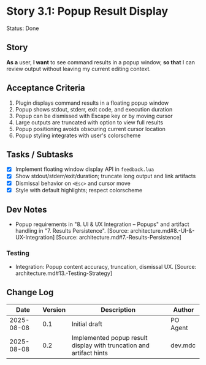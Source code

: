 # Story 3.1: Popup Result Display

Status: Done

## Story
**As a** user,
**I want** to see command results in a popup window,
**so that** I can review output without leaving my current editing context.

## Acceptance Criteria
1. Plugin displays command results in a floating popup window
2. Popup shows stdout, stderr, exit code, and execution duration
3. Popup can be dismissed with Escape key or by moving cursor
4. Large outputs are truncated with option to view full results
5. Popup positioning avoids obscuring current cursor location
6. Popup styling integrates with user's colorscheme

## Tasks / Subtasks
- [x] Implement floating window display API in `feedback.lua`
- [x] Show stdout/stderr/exit/duration; truncate long output and link artifacts
- [x] Dismissal behavior on `<Esc>` and cursor move
- [x] Style with default highlights; respect colorscheme

## Dev Notes
- Popup requirements in "8. UI & UX Integration – Popups" and artifact handling in "7. Results Persistence". [Source: architecture.md#8.-UI-&-UX-Integration] [Source: architecture.md#7.-Results-Persistence]

### Testing
- Integration: Popup content accuracy, truncation, dismissal UX. [Source: architecture.md#13.-Testing-Strategy]

## Change Log
| Date | Version | Description | Author |
|------|---------|-------------|--------|
| 2025-08-08 | 0.1 | Initial draft | PO Agent |
| 2025-08-08 | 0.2 | Implemented popup result display with truncation and artifact hints | dev.mdc |
